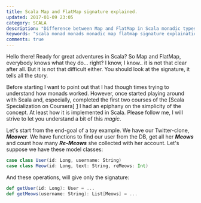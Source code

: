 ```yaml
---
title: Scala Map and FlatMap signature explained.
updated: 2017-01-09 23:05
category: SCALA
description: "Difference between Map and FlatMap in Scala monadic types"
keywords: "scala monad monads monadic map flatmap signature explaination"
comments: true
---
```


Hello there! Ready for great adventures in Scala? So Map and FlatMap, everybody knows what they do... right?
I know, I know.. it is not that clear after all. But it is not that difficult either. You should look at the signature, it tells all the story.

Before starting I want to point out that I had though times trying to understand how monads worked. However, once started playing around with Scala and, especially, completed the first two courses of the [Scala Specialization on Coursera] [1] I had an epiphany on the simplicity of the concept. At least how it is implemented in Scala. Please follow me, I will strive to let you understand a bit of this *magic*.

Let's start from the end-goal of a toy example. We have our Twitter-clone, ***Meower***. We have functions to find our user from the DB, get all her ***Meows*** and count how many ***Re-Meows*** she collected with her account. Let's suppose we have these model classes:

```scala
case class User(id: Long, username: String)
case class Meow(id: Long, text: String, reMeows: Int)
```

And these operations, will give only the signature:

```scala
def getUser(id: Long): User = ...
def getMeows(username: String): List[Meows] = ...
```


[1]: https://www.coursera.org/specializations/scala